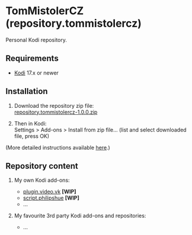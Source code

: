 # TomMistolerCZ (repository.tommistolercz)

Personal Kodi repository.

## Requirements

- [Kodi](https://kodi.tv) 17.x or newer<br>

## Installation

1. Download the repository zip file:<br>
   [repository.tommistolercz-1.0.0.zip](https://github.com/tommistolercz/repository.tommistolercz/releases/download/v1.0.0/repository.tommistolercz-1.0.0.zip)

2. Then in Kodi:<br>
    Settings > Add-ons > Install from zip file... (list and select downloaded file, press OK)
    
(More detailed instructions available [here](https://kodi.wiki/view/HOW-TO:Install_add-ons_from_zip_files).)

## Repository content

1. My own Kodi add-ons:

    - [plugin.video.vk](https://github.com/tommistolercz/plugin.video.vk) **[WIP]**
    - [script.philipshue](https://github.com/tommistolercz/script.philipshue) **[WIP]**
    - ...

2. My favourite 3rd party Kodi add-ons and repositories:

    <!-- - [plugin.audio.spotify](https://github.com/marcelveldt/plugin.audio.spotify) -->
    <!-- - [plugin.image.kindgirls](https://github.com/mking2203/plugin.image.kindgirls) -->
    - ...

<!--3. My custom Kodi userdata files:-->
